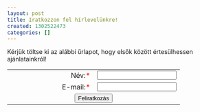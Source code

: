 ```yaml
---
layout: post
title: Iratkozzon fel hírlevelünkre!
created: 1302522473
categories: []
---
```

<p>Kérjük töltse ki az alábbi űrlapot, hogy elsők között értesülhessen ajánlatainkról!<!-- WebGalamb Hírlevélkód eleje --></p><form id="feliratkozo_form_3" action="http://www.goldconsulting.eu/webgalamb/subscriber.php?g=3" method="post"><table border="0" cellpadding="4" cellspacing="0"><tbody><tr><td align="right" width="50%">Név:<span style="color: red;">*</span></td><td width="50%"><input name="name" type="text"></td></tr><tr><td align="right">E-mail:<span style="color: red;">*</span></td><td><input name="subscr" type="text"></td></tr><tr><td colspan="2" align="center"><input class="button black" onclick="if(!fvalidate_3('feliratkozo_form_3')) return false;" name="sub" value="Feliratkozás" type="submit"></td></tr></tbody></table></form><!-- WebGalamb Hírlevélkód - form vége 
     JavaScript ellenőrző kód eleje --><script type="text/javascript">// <![CDATA[
function fvalidate_3(fname){var formx=document.getElementById(fname);var hiba='';var mregexp=/^([a-zA-Z0-9_\.\-])+\@(([a-zA-Z0-9\-])+\.)+([a-zA-Z0-9]{2,4})+$/;if(!mregexp.test(formx.subscr.value)){hiba='* Hibás a megadott e-mail cím!';formx.subscr.focus();}if(!formx.name.value){hiba+=(hiba?"\n":'')+'* Nincs megadva a név!';formx.name.focus();}if(hiba)alert(hiba); else return true;}
// ]]></script><!-- JavaScript ellenőrző kód vége -->
